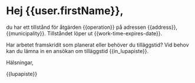 # Hej {{user.firstName}},

du har ett tillst&aring;nd f&ouml;r &aring;tg&auml;rden {{operation}} p&aring; adressen {{address}}, {{municipality}}. Tillst&aring;ndet l&ouml;per ut {{work-time-expires-date}}.

Har arbetet framskridit som planerat eller beh&ouml;ver du till&auml;ggstid? Vid behov kan du l&auml;mna in en ans&ouml;kan om till&auml;ggstid {{in_lupapiste}}.

H&auml;lsningar,

{{lupapiste}}